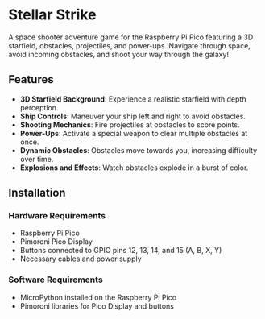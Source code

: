 # Stellar Strike

A space shooter adventure game for the Raspberry Pi Pico featuring a 3D starfield, obstacles, projectiles, and power-ups. Navigate through space, avoid incoming obstacles, and shoot your way through the galaxy!

## Features

- **3D Starfield Background**: Experience a realistic starfield with depth perception.
- **Ship Controls**: Maneuver your ship left and right to avoid obstacles.
- **Shooting Mechanics**: Fire projectiles at obstacles to score points.
- **Power-Ups**: Activate a special weapon to clear multiple obstacles at once.
- **Dynamic Obstacles**: Obstacles move towards you, increasing difficulty over time.
- **Explosions and Effects**: Watch obstacles explode in a burst of color.

## Installation

### Hardware Requirements

- Raspberry Pi Pico
- Pimoroni Pico Display
- Buttons connected to GPIO pins 12, 13, 14, and 15 (A, B, X, Y)
- Necessary cables and power supply

### Software Requirements

- MicroPython installed on the Raspberry Pi Pico
- Pimoroni libraries for Pico Display and buttons

